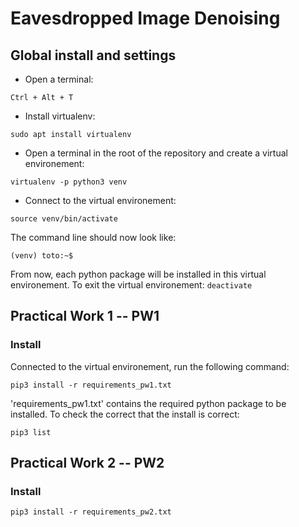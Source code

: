 # Eavesdropped Image Denoising

## Global install and settings

* Open a terminal:

`Ctrl + Alt + T`

* Install virtualenv:

`sudo apt install virtualenv`

* Open a terminal in the root of the repository and create a virtual environement: 

`virtualenv -p python3 venv`

* Connect to the virtual environement:

`source venv/bin/activate`

The command line should now look like:

`(venv) toto:~$`

From now, each python package will be installed in this virtual environement. To exit the virtual environement:
`deactivate`


## Practical Work 1 -- PW1

### Install
Connected to the virtual environement, run the following command:

`pip3 install -r requirements_pw1.txt`


'requirements_pw1.txt' contains the required python package to be installed. To check the correct that the install is correct:

`pip3 list`


## Practical Work 2 -- PW2

### Install

`pip3 install -r requirements_pw2.txt`